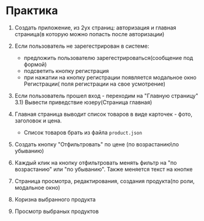 ﻿# Практика
1) Создать приложение, из 2ух страниц: авторизация и главная страница(в которую можно попасть после авторизации)

2) Если пользователь не зарегестрирован в системе: 
    * предложить пользователю зарегестрироваться(сообщение под формой)
    * подсветить кнопку регистрация 
    * при нажатии на кнопку регистрации появляется модальное окно Регистрации( поля регистрации на свое усмотрение)
    
3) Если пользователь прошел вход - переходим на "Главную страницу"
   3.1) Вывести приведствие юзеру(Страница главная)
4) Главная страница  выводит список товаров в виде карточек - фото, заголовок и цена.
	* Список товаров брать из файла `product.json`
5) Создать кнопку "Отфильтровать" по цене (по возрастанию\по убыванию)
6) Каждый клик на кнопку отфильтровать менять фильтр на "по возрастанию" или "по убыванию". Также меняется текст на кнопке
7) Cтраница просмотра, редактирования, создания продукта(по роли, модальное окно)
8) Коризна выбранного продукта
9) Просмотр выбраных продуктов
